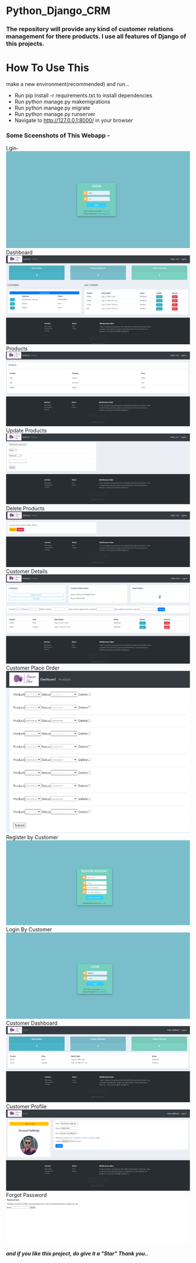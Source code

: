 # Python_Django_CRM
### The repository will provide any kind of customer relations management for there products. I use all features of Django of this projects.  



# How To Use This
make a new environment(recommended) and run...

- Run pip install -r requirements.txt to install dependencies
- Run python manage.py makemigrations
- Run python manage.py migrate
- Run python manage.py runserver
- Navigate to http://127.0.0.1:8000/ in your browser

### Some Sceenshots of This Webapp -
Lgin-
![](https://github.com/momenurmaruf2742/Python_Django_CRM/blob/master/Screenshoot/Admin%20login.PNG)
Dashboard
![](https://github.com/momenurmaruf2742/Python_Django_CRM/blob/master/Screenshoot/Admin%20dashboard.PNG)
Products
![](https://github.com/momenurmaruf2742/Python_Django_CRM/blob/master/Screenshoot/Admin%20products.PNG)
Update Products
![](https://github.com/momenurmaruf2742/Python_Django_CRM/blob/master/Screenshoot/Admin%20Update%20Products.PNG)
Delete Products
![](https://github.com/momenurmaruf2742/Python_Django_CRM/blob/master/Screenshoot/Admin%20delete%20products.PNG)
Customer Details
![](https://github.com/momenurmaruf2742/Python_Django_CRM/blob/master/Screenshoot/Admin_customer_details.PNG)
Customer Place Order
![](https://github.com/momenurmaruf2742/Python_Django_CRM/blob/master/Screenshoot/Admin_customer_place_order.PNG)
Register by Customer
![](https://github.com/momenurmaruf2742/Python_Django_CRM/blob/master/Screenshoot/Customer_Register_page.PNG)
Login By Customer
![](https://github.com/momenurmaruf2742/Python_Django_CRM/blob/master/Screenshoot/Customer_login_page.PNG)
Customer Dashboard
![](https://github.com/momenurmaruf2742/Python_Django_CRM/blob/master/Screenshoot/Customer_dashboard.PNG)
Customer Profile
![](https://github.com/momenurmaruf2742/Python_Django_CRM/blob/master/Screenshoot/Customer_profile.PNG)
Forgot Password
![](https://github.com/momenurmaruf2742/Python_Django_CRM/blob/master/Screenshoot/Customer_Forgot_pass.PNG)
##### and if you like this project, do give it a "Star" Thank you..
